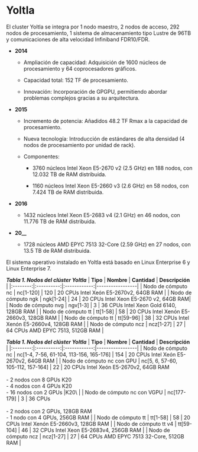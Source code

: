 
# Yoltla

El cluster Yoltla se integra por 1 nodo maestro, 2 nodos de acceso, 292
nodos de procesamiento, 1 sistema de almacenamiento tipo Lustre de 96TB
y comunicaciones de alta velocidad Infiniband FDR10/FDR. 

- **2014**
    * Ampliación de capacidad: Adquisición de 1600 núcleos de procesamiento 
    y 64 coprocesadores gráficos.

    * Capacidad total: 152 TF de procesamiento.

    * Innovación: Incorporación de GPGPU, permitiendo abordar problemas 
    complejos gracias a su arquitectura.

- **2015**
    * Incremento de potencia: Añadidos 48.2 TF Rmax a la capacidad de 
    procesamiento.

    * Nueva tecnología: Introducción de estándares de alta densidad 
    (4 nodos de procesamiento por unidad de rack).

    * Componentes:

        * 3760 núcleos Intel Xeon E5-2670 v2 (2.5 GHz) en 188 nodos, 
        con 12.032 TB de RAM distribuida.

        * 1160 núcleos Intel Xeon E5-2660 v3 (2.6 GHz) en 58 nodos, 
        con 7.424 TB de RAM distribuida.

- **2016**
    * 1432 núcleos Intel Xeon E5-2683 v4 (2.1 GHz) en 46 nodos, con 
    11.776 TB de RAM distribuida.
    
- **20__**
    * 1728 núcleos AMD EPYC 7513 32-Core (2.59 GHz) en 27 nodos, con 
    13.5 TB de RAM distribuida.

<!--
Los nodos de
procesamiento están basados en arquitectura Intel Xeon, se cuenta con
3760 núcleos de procesamiento tipo Intel Xeon Processor E5-2670 v2 de
2.5 Ghz distribuidos en 188 nodos de procesamiento con 12.032 TB de
memoria RAM distribuida. 1160 núcleos de procesamiento tipo Intel Xeon
Processor E5-2660 v3 de 2.6 Ghz distribuidos en 58 nodos de
procesamiento con 7.424 TB de memoria RAM distribuida. En 2016 se han
agregado 1432 núcleos de procesamiento tipo Intel Xeon Processor
E5-2683v4 de 2.1GHz distribuidos en 46 nodos de procesamiento con 11.776
TB de memoria RAM distribuida.
-->

El sistema operativo instalado en Yoltla está basado en Linux Enterprise
6 y Linux Enterprise 7.

***Tabla 1. Nodos del clúster Yoltla***
| **Tipo** | **Nombre** | **Cantidad** | **Descripción** | 
|:--------:|:----------:|:------------:|-----------------|
| Nodo de cómputo nc | nc[1-120] | 120 | 20 CPUs Intel Xeón E5-2670v2, 64GB RAM | 
| Nodo de cómputo ngk | ngk[1-24] | 24 | 20 CPUs Intel Xeon E5-2670 v2, 64GB RAM|
| Nodo de cómputo nvg | ngv[1-3] | 3 | 36 CPUs Intel Xeon Gold 6140, 128GB RAM  |
| Nodo de cómputo tt | tt[1-58] | 58 | 20 CPUs Intel Xenón E5-2660v3, 128GB RAM | 
| Nodo de cómputo tt | tt[59-96] | 38 | 32 CPUs Intel Xenón E5-2660v4, 128GB RAM | 
| Nodo de cómputo ncz | ncz[1-27] | 27 | 64 CPUs AMD EPYC 7513, 512GB RAM |



***Tabla 1. Nodos del clúster Yoltla***
| **Tipo** | **Nombre** | **Cantidad** | **Descripción** | 
|:--------:|:----------:|:------------:|-----------------|
| Nodo de cómputo nc | nc[1-4, 7-56, 61-104, 113-156, 165-176] | 154  | 20 CPUs Intel Xeón E5-2670v2, 64GB RAM |
| Nodo de cómputo nc con GPU | nc[5, 6, 57-60,<br> 105-112, 157-164] | 22 | 20 CPUs Intel Xeón E5-2670v2, 64GB RAM<br><br> - 2 nodos con 8 GPUs K20<br> - 4 nodos con 4 GPUs K20<br> - 16 nodos con 2 GPUs |K20\ |
| Nodo de cómputo nc con VGPU | nc[177-179] | 3 | 36 CPUs <br><br> - 2 nodos con 2 GPUs, 128GB RAM<br> - 1 nodo con 4 GPUs, 256GB RAM |
| Nodo de cómputo tt | tt[1-58] | 58 | 20 CPUs Intel Xenón E5-2660v3, 128GB RAM | 
| Nodo de cómputo tt v4 | tt[59-104] | 46 | 32 CPUs Intel Xeon E5-2683v4, 256GB RAM |
| Nodo de cómputo ncz | ncz[1-27] | 27 | 64 CPUs AMD EPYC 7513 32-Core, 512GB RAM |



